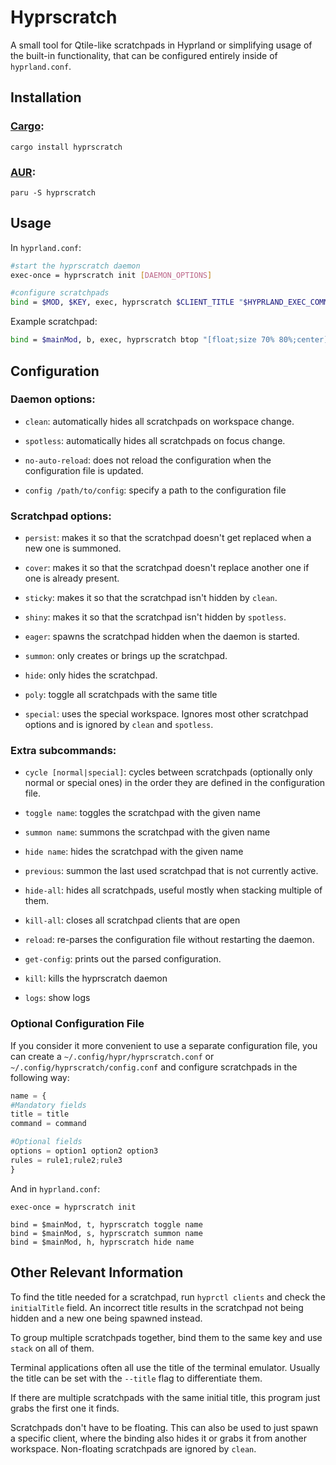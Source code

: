 # Hyprscratch
A small tool for Qtile-like scratchpads in Hyprland or simplifying usage of the built-in functionality, that can be configured entirely inside of `hyprland.conf`.

## Installation
### [Cargo](https://crates.io/crates/hyprscratch):

```
cargo install hyprscratch
```
### [AUR](https://aur.archlinux.org/packages/hyprscratch):
```
paru -S hyprscratch
```

## Usage
In `hyprland.conf`:

```bash
#start the hyprscratch daemon
exec-once = hyprscratch init [DAEMON_OPTIONS]

#configure scratchpads
bind = $MOD, $KEY, exec, hyprscratch $CLIENT_TITLE "$HYPRLAND_EXEC_COMMAND" [SCRATCHPAD_OPTIONS]
```

Example scratchpad:

```bash
bind = $mainMod, b, exec, hyprscratch btop "[float;size 70% 80%;center] alacritty --title btop -e btop" eager
```

## Configuration

### Daemon options:

* `clean`: automatically hides all scratchpads on workspace change.

* `spotless`: automatically hides all scratchpads on focus change.

* `no-auto-reload`: does not reload the configuration when the configuration file is updated.

* `config /path/to/config`: specify a path to the configuration file

### Scratchpad options:

* `persist`: makes it so that the scratchpad doesn't get replaced when a new one is summoned.

* `cover`: makes it so that the scratchpad doesn't replace another one if one is already present.

* `sticky`: makes it so that the scratchpad isn't hidden by `clean`.

* `shiny`: makes it so that the scratchpad isn't hidden by `spotless`.

* `eager`: spawns the scratchpad hidden when the daemon is started.

* `summon`: only creates or brings up the scratchpad.

* `hide`: only hides the scratchpad.

* `poly`: toggle all scratchpads with the same title

* `special`: uses the special workspace. Ignores most other scratchpad options and is ignored by `clean` and `spotless`.

### Extra subcommands:

* `cycle [normal|special]`: cycles between scratchpads (optionally only normal or special ones) in the order they are defined in the configuration file.

* `toggle name`: toggles the scratchpad with the given name

* `summon name`: summons the scratchpad with the given name

* `hide name`: hides the scratchpad with the given name

* `previous`: summon the last used scratchpad that is not currently active.

* `hide-all`: hides all scratchpads, useful mostly when stacking multiple of them.

* `kill-all`: closes all scratchpad clients that are open

* `reload`: re-parses the configuration file without restarting the daemon.

* `get-config`: prints out the parsed configuration.

* `kill`: kills the hyprscratch daemon

* `logs`: show logs

### Optional Configuration File
If you consider it more convenient to use a separate configuration file, you can create a  `~/.config/hypr/hyprscratch.conf` or `~/.config/hyprscratch/config.conf` and configure scratchpads in the following way:

```py
name = {
#Mandatory fields
title = title                        
command = command

#Optional fields
options = option1 option2 option3
rules = rule1;rule2;rule3
}
```

And in `hyprland.conf`:

```
exec-once = hyprscratch init

bind = $mainMod, t, hyprscratch toggle name
bind = $mainMod, s, hyprscratch summon name
bind = $mainMod, h, hyprscratch hide name
```

## Other Relevant Information
To find the title needed for a scratchpad, run `hyprctl clients` and check the `initialTitle` field. An incorrect title results in the scratchpad not being hidden and a new one being spawned instead.

To group multiple scratchpads together, bind them to the same key and use `stack` on all of them. 

Terminal applications often all use the title of the terminal emulator. Usually the title can be set with the `--title` flag to differentiate them.

If there are multiple scratchpads with the same initial title, this program just grabs the first one it finds.

Scratchpads don't have to be floating. This can also be used to just spawn a specific client, where the binding also hides it or grabs it from another workspace. Non-floating scratchpads are ignored by `clean`.
